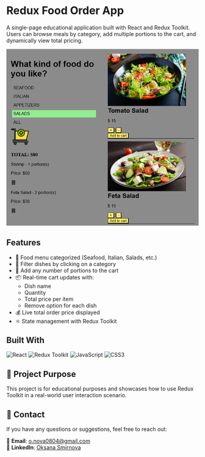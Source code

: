 # Redux Food Order App

A single-page educational application built with React and Redux Toolkit. Users can browse meals by category, add multiple portions to the cart, and dynamically view total pricing.

![Screenshot 1](./src/assets/screenshot.PNG)  

## Features

- 🧾 Food menu categorized (Seafood, Italian, Salads, etc.)
- 🍝 Filter dishes by clicking on a category
- 🛒 Add any number of portions to the cart
- 📦 Real-time cart updates with:
  - Dish name
  - Quantity
  - Total price per item
  - Remove option for each dish
- 💰 Live total order price displayed
- ⚛️ State management with Redux Toolkit

## Built With  

![React](https://img.shields.io/badge/-React-61DAFB?logo=react&logoColor=black&style=flat-square)
![Redux Toolkit](https://img.shields.io/badge/-Redux--Toolkit-764ABC?logo=redux&logoColor=white&style=flat-square)
![JavaScript](https://img.shields.io/badge/-JavaScript-F7DF1E?logo=javascript&logoColor=black&style=flat-square)
![CSS3](https://img.shields.io/badge/-CSS3-1572B6?logo=css3&logoColor=white&style=flat-square)

## 🎯 Project Purpose  
This project is for educational purposes and showcases how to use Redux Toolkit in a real-world user interaction scenario.

## 📩 Contact  

If you have any questions or suggestions, feel free to reach out:  

📧 **Email**: [o.nova0804@gmail.com](mailto:o.nova0804@gmail.com)  
🔗 **LinkedIn**: [Oksana Smirnova](https://www.linkedin.com/in/oksana-smirnova-developer/)  